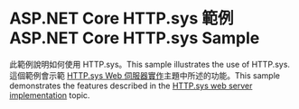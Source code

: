 # <a name="aspnet-core-httpsys-sample"></a><span data-ttu-id="8d3e1-101">ASP.NET Core HTTP.sys 範例</span><span class="sxs-lookup"><span data-stu-id="8d3e1-101">ASP.NET Core HTTP.sys Sample</span></span>

<span data-ttu-id="8d3e1-102">此範例說明如何使用 HTTP.sys。</span><span class="sxs-lookup"><span data-stu-id="8d3e1-102">This sample illustrates the use of HTTP.sys.</span></span> <span data-ttu-id="8d3e1-103">這個範例會示範 [HTTP.sys Web 伺服器實作](https://docs.microsoft.com/aspnet/core/fundamentals/servers/httpsys)主題中所述的功能。</span><span class="sxs-lookup"><span data-stu-id="8d3e1-103">This sample demonstrates the features described in the [HTTP.sys web server implementation](https://docs.microsoft.com/aspnet/core/fundamentals/servers/httpsys) topic.</span></span>
